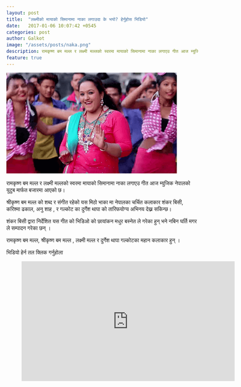```yaml
---
layout: post
title:  "लक्ष्मीको मायाको सिमानामा नाका लगाउदा के भयो? हेर्नुहोस भिडियो"
date:   2017-01-06 10:07:42 +0545
categories: post
author: Galkot
image: "/assets/posts/naka.png"
description: रामकृष्ण बम मल्ल र लक्ष्मी मल्लको स्वरमा मायाको सिमानामा नाका लगाएउ गीत आज म्युजिक नेपालको युटुब मार्फत बजारमा आएको छ । ...| Galkot News, Khabar, Information
feature: true
---
```

<img src="/assets/posts/naka.png">


रामकृष्ण बम मल्ल र लक्ष्मी मल्लको स्वरमा मायाको सिमानामा नाका लगाएउ गीत आज म्युजिक नेपालको युटुब मार्फत बजारमा आएको छ। 

श्रीकृष्ण बम मल्ल को शब्द र संगीत रहेको यस मिठो भाका मा नेपालका चर्चित कलाकार शंकर बिसी, करिश्मा ढकाल, अनु शाह , र गल्कोट का दुर्गेश थापा को तारिफयोग्य अभिनय देख्न सकिन्छ। 

शंकर बिसी द्वारा निर्देशित यस गीत को भिडिओ को छायांकन मधुर बस्नेत ले गरेका हुन् भने नबिन घर्ति मगर ले सम्पादन गरेका छन् । 

रामकृष्ण बम मल्ल, श्रीकृष्ण बम मल्ल , लक्ष्मी मल्ल र दुर्गेश थापा गल्कोटका महान कलाकार हुन् । 


भिडियो हेर्न तल क्लिक गर्नुहोला 

  

<div class="abc">
<figure class="op-interactive">
<iframe width="560" height="315" src="https://www.youtube-nocookie.com/embed/Miz1DbFnQn0?rel=0&amp;controls=0&amp;showinfo=0" frameborder="0" allowfullscreen></iframe>
</figure>
</div>
